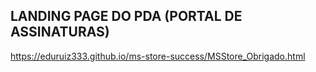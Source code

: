 ## LANDING PAGE DO PDA (PORTAL DE ASSINATURAS)

https://eduruiz333.github.io/ms-store-success/MSStore_Obrigado.html